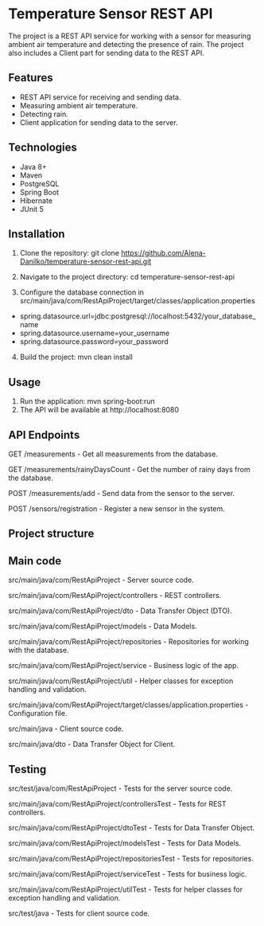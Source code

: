 # Temperature Sensor REST API
The project is a REST API service for working with a sensor for measuring ambient air temperature and detecting the presence of rain. The project also includes a Client part for sending data to the REST API.

## Features
- REST API service for receiving and sending data.
- Measuring ambient air temperature.
- Detecting rain.
- Client application for sending data to the server.

## Technologies
- Java 8+
- Maven
- PostgreSQL
- Spring Boot
- Hibernate
- JUnit 5

## Installation
1. Clone the repository: git clone https://github.com/Alena-Danilko/temperature-sensor-rest-api.git

2. Navigate to the project directory: cd temperature-sensor-rest-api

3. Configure the database connection in src/main/java/com/RestApiProject/target/classes/application.properties
- spring.datasource.url=jdbc:postgresql://localhost:5432/your_database_name
- spring.datasource.username=your_username
- spring.datasource.password=your_password

4. Build the project: mvn clean install

## Usage
1. Run the application: mvn spring-boot:run
2. The API will be available at http://localhost:8080
   
## API Endpoints
GET /measurements - Get all measurements from the database.

GET /measurements/rainyDaysCount - Get the number of rainy days from the database.

POST /measurements/add - Send data from the sensor to the server.

POST /sensors/registration - Register a new sensor in the system.


## Project structure
## Main code
src/main/java/com/RestApiProject - Server source code.

src/main/java/com/RestApiProject/controllers - REST controllers.

src/main/java/com/RestApiProject/dto - Data Transfer Object (DTO).

src/main/java/com/RestApiProject/models - Data Models.

src/main/java/com/RestApiProject/repositories - Repositories for working with the database.

src/main/java/com/RestApiProject/service - Business logic of the app.

src/main/java/com/RestApiProject/util - Helper classes for exception handling and validation.

src/main/java/com/RestApiProject/target/classes/application.properties - Configuration file.

src/main/java - Client source code.

src/main/java/dto - Data Transfer Object for Client.

## Testing
src/test/java/com/RestApiProject - Tests for the server source code.

src/main/java/com/RestApiProject/controllersTest - Tests for REST controllers.

src/main/java/com/RestApiProject/dtoTest - Tests for Data Transfer Object.

src/main/java/com/RestApiProject/modelsTest - Tests for Data Models.

src/main/java/com/RestApiProject/repositoriesTest - Tests for repositories.

src/main/java/com/RestApiProject/serviceTest - Tests for business logic.

src/main/java/com/RestApiProject/utilTest - Tests for helper classes for exception handling and validation.

src/test/java - Tests for client source code.


